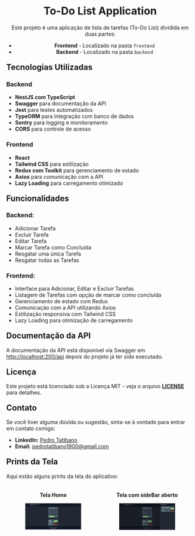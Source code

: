 <div align="center">
  <h1>To-Do List Application</h1>
  <p>Este projeto é uma aplicação de lista de tarefas (To-Do List) dividida em duas partes:</p>
  <ul>
    <li><strong>Frontend</strong> - Localizado na pasta <code>frontend</code></li>
    <li><strong>Backend</strong> - Localizado na pasta <code>backend</code></li>
  </ul>
</div>

<h2 style="margin-top: 20px;">Tecnologias Utilizadas</h2>

<h3>Backend</h3>
<ul>
  <li><strong>NestJS com TypeScript</strong></li>
  <li><strong>Swagger</strong> para documentação da API</li>
  <li><strong>Jest</strong> para testes automatizados</li>
  <li><strong>TypeORM</strong> para integração com banco de dados</li>
  <li><strong>Sentry</strong> para logging e monitoramento</li>
  <li><strong>CORS</strong> para controle de acesso</li>
</ul>

<h3>Frontend</h3>
<ul>
  <li><strong>React</strong></li>
  <li><strong>Tailwind CSS</strong> para estilização</li>
  <li><strong>Redux com Toolkit</strong> para gerenciamento de estado</li>
  <li><strong>Axios</strong> para comunicação com a API</li>
  <li><strong>Lazy Loading</strong> para carregamento otimizado</li>
</ul>

<h2 style="margin-top: 20px;">Funcionalidades</h2>

<h3>Backend:</h3>
<ul>
  <li>Adicionar Tarefa</li>
  <li>Excluir Tarefa</li>
  <li>Editar Tarefa</li>
  <li>Marcar Tarefa como Concluída</li>
  <li>Resgatar uma única Tarefa</li>
  <li>Resgatar todas as Tarefas</li>
</ul>

<h3>Frontend:</h3>
<ul>
  <li>Interface para Adicionar, Editar e Excluir Tarefas</li>
  <li>Listagem de Tarefas com opção de marcar como concluída</li>
  <li>Gerenciamento de estado com Redux</li>
  <li>Comunicação com a API utilizando Axios</li>
  <li>Estilização responsiva com Tailwind CSS</li>
  <li>Lazy Loading para otimização de carregamento</li>
</ul>

<h2 style="margin-top: 20px;">Documentação da API</h2>
<p>A documentação da API está disponível via Swagger em <a href="http://localhost:200/api" target="_blank">http://localhost:200/api</a> depois do projeto já ter sido executado.</p>

<h2 style="margin-top: 20px;">Licença</h2>
<p>Este projeto está licenciado sob a Licença MIT - veja o arquivo <strong><a href="https://github.com/PedroTatibanoWorkSpace/ToDoListTreebo/blob/master/LICENSE" target="_blank">LICENSE</a></strong> para detalhes.</p>

<h2 style="margin-top: 20px;">Contato</h2>
<p>Se você tiver alguma dúvida ou sugestão, sinta-se à vontade para entrar em contato comigo:</p>
<ul>
  <li><strong>LinkedIn:</strong> <a href="https://www.linkedin.com/in/pedro-tatibano/" target="_blank">Pedro Tatibano</a></li>
  <li><strong>Email:</strong> <a href="mailto:pedrotatibano1900@gmail.com">pedrotatibano1900@gmail.com</a></li>
</ul>

<h2 style="margin-top: 20px;">Prints da Tela</h2>
<p>Aqui estão alguns prints da tela do aplicativo:</p>

<div align="center">
  <div style="display: flex; flex-wrap: wrap; justify-content: center;">
    <div style="flex: 1 1 45%; padding: 5px;">
      <p><strong>Tela Home</strong></p>
      <img src="https://github.com/PedroTatibanoWorkSpace/images/blob/main/PrintTreeboProject.png" alt="Tela de Registro" style="width: 70%; max-width: 150px;"/>
    </div>
    <div style="flex: 1 1 45%; padding: 5px;">
      <p><strong>Tela com sideBar aberto</strong></p>
      <img src="https://github.com/PedroTatibanoWorkSpace/images/blob/main/SideBarTreeboProject.png" alt="Tela de Login" style="width: 70%; max-width: 150px;"/>
    </div>
  </div>
</div>
